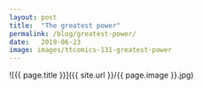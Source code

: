 ```yaml
---
layout: post
title:  "The greatest power"
permalink: /blog/greatest-power/
date:   2019-06-23
image: images/ttcomics-131-greatest-power
---
```

![{{ page.title }}]({{ site.url }}/{{ page.image }}.jpg)
